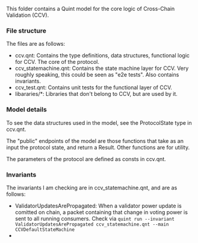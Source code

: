 This folder contains a Quint model for the core logic of Cross-Chain Validation (CCV).

### File structure
The files are as follows:
- ccv.qnt: Contains the type definitions, data structures, functional logic for CCV.
The core of the protocol.
- ccv_statemachine.qnt: Contains the state machine layer for CCV. Very roughly speaking, this could be seen as "e2e tests".
Also contains invariants.
- ccv_test.qnt: Contains unit tests for the functional layer of CCV.
- libararies/*: Libraries that don't belong to CCV, but are used by it.

### Model details

To see the data structures used in the model, see the ProtocolState type in ccv.qnt.

The "public" endpoints of the model are those functions that take as an input the protocol state, and return a Result.
Other functions are for utility.

The parameters of the protocol are defined as consts in ccv.qnt.

### Invariants

The invariants I am checking are in ccv_statemachine.qnt, and are as follows:
- ValidatorUpdatesArePropagated: When a validator power update is comitted on chain, a packet containing that change in voting power is sent to all running consumers. Check via `quint run --invariant ValidatorUpdatesArePropagated ccv_statemachine.qnt --main CCVDefaultStateMachine`
- 